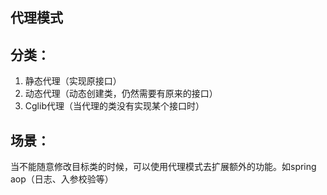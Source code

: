 ## 代理模式

## 分类：

1. 静态代理（实现原接口）
2. 动态代理（动态创建类，仍然需要有原来的接口）
3. Cglib代理（当代理的类没有实现某个接口时）

## 场景：

当不能随意修改目标类的时候，可以使用代理模式去扩展额外的功能。如spring aop（日志、入参校验等）

